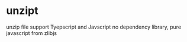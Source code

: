 # unzipt
unzip file support Tyepscript and Javscript no dependency library, pure javascript from zlibjs
